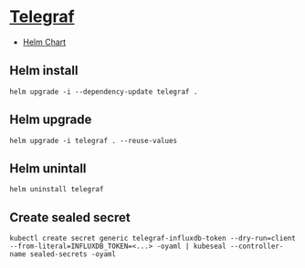 # [Telegraf](https://www.influxdata.com/time-series-platform/telegraf/)
- [Helm Chart](https://github.com/influxdata/helm-charts/tree/master/charts/telegraf)

## Helm install
```
helm upgrade -i --dependency-update telegraf .
```

## Helm upgrade
```
helm upgrade -i telegraf . --reuse-values
```

## Helm unintall
```
helm uninstall telegraf
``` 

## Create sealed secret
```
kubectl create secret generic telegraf-influxdb-token --dry-run=client --from-literal=INFLUXDB_TOKEN=<...> -oyaml | kubeseal --controller-name sealed-secrets -oyaml
```

